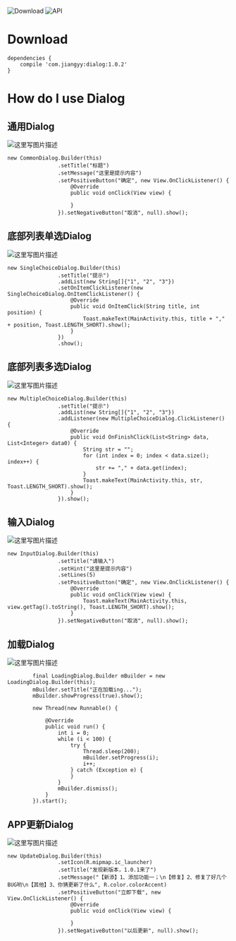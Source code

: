 ![Download](https://api.bintray.com/packages/jiangyychn/maven/dialog/images/download.svg)
![API](https://img.shields.io/badge/api-14%2B-brightgreen.svg)

# Download

```
dependencies {
    compile 'com.jiangyy:dialog:1.0.2'
}
```

# How do I use Dialog

## 通用Dialog

![这里写图片描述](http://img.blog.csdn.net/20170808213610557?watermark/2/text/aHR0cDovL2Jsb2cuY3Nkbi5uZXQvanlqODQ5MTE1Mjg3/font/5a6L5L2T/fontsize/400/fill/I0JBQkFCMA==/dissolve/70/gravity/SouthEast)

```
new CommonDialog.Builder(this)
                .setTitle("标题")
                .setMessage("这里是提示内容")
                .setPositiveButton("确定", new View.OnClickListener() {
                    @Override
                    public void onClick(View view) {

                    }
                }).setNegativeButton("取消", null).show();
```


## 底部列表单选Dialog

![这里写图片描述](http://img.blog.csdn.net/20170808213904553?watermark/2/text/aHR0cDovL2Jsb2cuY3Nkbi5uZXQvanlqODQ5MTE1Mjg3/font/5a6L5L2T/fontsize/400/fill/I0JBQkFCMA==/dissolve/70/gravity/SouthEast)

```
new SingleChoiceDialog.Builder(this)
				.setTitle("提示")
                .addList(new String[]{"1", "2", "3"})
                .setOnItemClickListener(new SingleChoiceDialog.OnItemClickListener() {
                    @Override
                    public void OnItemClick(String title, int position) {
                        Toast.makeText(MainActivity.this, title + "," + position, Toast.LENGTH_SHORT).show();
                    }
                })
                .show();
```

## 底部列表多选Dialog

![这里写图片描述](http://img.blog.csdn.net/20170808214043223?watermark/2/text/aHR0cDovL2Jsb2cuY3Nkbi5uZXQvanlqODQ5MTE1Mjg3/font/5a6L5L2T/fontsize/400/fill/I0JBQkFCMA==/dissolve/70/gravity/SouthEast)

```
new MultipleChoiceDialog.Builder(this)
				.setTitle("提示")
                .addList(new String[]{"1", "2", "3"})
                .addListener(new MultipleChoiceDialog.ClickListener() {
                    @Override
                    public void OnFinishClick(List<String> data, List<Integer> data0) {
                        String str = "";
                        for (int index = 0; index < data.size(); index++) {
                            str += "," + data.get(index);
                        }
                        Toast.makeText(MainActivity.this, str, Toast.LENGTH_SHORT).show();
                    }
                }).show();
```

## 输入Dialog

![这里写图片描述](http://img.blog.csdn.net/20170808214448788?watermark/2/text/aHR0cDovL2Jsb2cuY3Nkbi5uZXQvanlqODQ5MTE1Mjg3/font/5a6L5L2T/fontsize/400/fill/I0JBQkFCMA==/dissolve/70/gravity/SouthEast)

```
new InputDialog.Builder(this)
                .setTitle("请输入")
                .setHint("这里是提示内容")
                .setLines(5)
                .setPositiveButton("确定", new View.OnClickListener() {
                    @Override
                    public void onClick(View view) {
                        Toast.makeText(MainActivity.this, view.getTag().toString(), Toast.LENGTH_SHORT).show();
                    }
                }).setNegativeButton("取消", null).show();
```

## 加载Dialog

![这里写图片描述](http://img.blog.csdn.net/20170808214759126?watermark/2/text/aHR0cDovL2Jsb2cuY3Nkbi5uZXQvanlqODQ5MTE1Mjg3/font/5a6L5L2T/fontsize/400/fill/I0JBQkFCMA==/dissolve/70/gravity/SouthEast)

```
		final LoadingDialog.Builder mBuilder = new LoadingDialog.Builder(this);
        mBuilder.setTitle("正在加载ing...");
        mBuilder.showProgress(true).show();

        new Thread(new Runnable() {

            @Override
            public void run() {
                int i = 0;
                while (i < 100) {
                    try {
                        Thread.sleep(200);
                        mBuilder.setProgress(i);
                        i++;
                    } catch (Exception e) {
                    }
                }
                mBuilder.dismiss();
            }
        }).start();
```

## APP更新Dialog

![这里写图片描述](http://img.blog.csdn.net/20170808214851846?watermark/2/text/aHR0cDovL2Jsb2cuY3Nkbi5uZXQvanlqODQ5MTE1Mjg3/font/5a6L5L2T/fontsize/400/fill/I0JBQkFCMA==/dissolve/70/gravity/SouthEast)

```
new UpdateDialog.Builder(this)
                .setIcon(R.mipmap.ic_launcher)
                .setTitle("发现新版本，1.0.1来了")
                .setMessage("【新添】1、添加功能一；\n【修复】2、修复了好几个BUG哟\n【其他】3、你猜更新了什么", R.color.colorAccent)
                .setPositiveButton("立即下载", new View.OnClickListener() {
                    @Override
                    public void onClick(View view) {

                    }
                }).setNegativeButton("以后更新", null).show();
```
